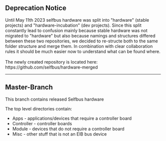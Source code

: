 <h2>Deprecation Notice</h2>
Until May 11th 2023 selfbus hardware was split into "hardware" (stable projects) and "hardware-incubation" (dev projects). Since this split constantly lead to confusion mainly because stable hardware was not migrated to "hardware" but also because namings and structures differed between these two repositories, we decided to re-structe both to the same folder structure and merge them. In combination with clear collaboration rules it should be much easier now to understand what can be found where. 
<br/><br/>The newly created repository is located here: https://github.com/selfbus/hardware-merged

<hr/>

<h2>Master-Branch</h2>
This branch contains released Selfbus hardware

The top level directories contain:

<ul>
<li> Apps - applications/devices that require a controller board
<li> Controller - controller boards
<li> Module - devices that do not require a controller board
<li> Misc - other stuff that is not an EIB bus device
</ul>
